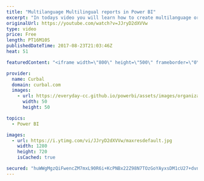 ```yaml
---
title: "Multilanguage Multilingual reports in Power BI"
excerpt: "In todays video you will learn how to create multilanguage or multilingual reports in Power BI. Link to other sources: Manage headers in bulk: https://www.youtube.com/watch?v=rWi1fAhowZs&index=17&list=PLDz00l_jz6zxF_OSmQhWBCVmQOaROoxWj The data miners union: https://www.youtube.com/channel/UCxZ-mXY87mHC08QgVbezWEw"
originalUrl: https://youtube.com/watch?v=JJryD2dXVVw
type: video
price: Free
length: PT16M10S
publishedDateTime: 2017-08-23T21:03:46Z
heat: 51

featuredContent: "<iframe width=\"800\" height=\"500\" frameborder=\"0\" src=\"https://www.youtube.com/embed/JJryD2dXVVw\" allow=\"accelerometer; autoplay; encrypted-media; gyroscope; picture-in-picture\" allowfullscreen></iframe>"

provider:
  name: Curbal
  domain: curbal.com
  images:
    - url: https://everyday-cc.github.io/powerbi/assets/images/organizations/curbal.com-50x50.jpg
      width: 50
      height: 50

topics:
  - Power BI

images:
  - url: https://i.ytimg.com/vi/JJryD2dXVVw/maxresdefault.jpg
    width: 1280
    height: 720
    isCached: true

secured: "huWWgMgzQiFwencZM7mxL90R6i+KcPNBx22Z98N7TOzGoYAyxsDM1cU27+dvnfQnx9h9CIEa6Buvhn0dYyvcElMPzmu5oYpigdLYiCD31YIaxRMJ0qpb0UCkSztFUHQD+MJlRDF/bNM/TnSW4lnnfWSYURQlOg1GMb4upNefLD4n0hpHa9zPv+0ICCTsWV4BY8A+0p8oL2ujbus735XafWvKI/Wb5hTuab4ucoWVyei1HO7Z+yJjkJ6MiYDWbJRRuYk3pxESOSvKMKU6JXYdkOMKBbFKR03jCSOnitQEnqFIW678Sg6ZoRLBeegb3JjiN6cUTOvWCztjWxxxCMYJ4H74s8FhgKRFKGw53nnQw+UleMt2W56ZTVRQXeqB/BfOFQxz4hS4EPzyCHW0oUxoILEvLDOR+Qx7yMkxiQR/Yrg=;+0GS5g12FEobbdVvWA+cNg=="
---
```


